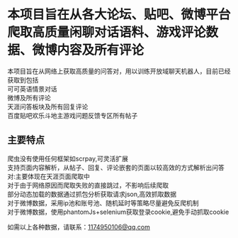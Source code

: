 本项目旨在从各大论坛、贴吧、微博平台爬取高质量闲聊对话语料、游戏评论数据、微博内容及所有评论<br>
===

本项目旨在从网络上获取高质量的问答对，用以训练开放域聊天机器人，目前已经获取到包括<br>
可可英语情景对话<br>
微博及所有评论<br>
天涯问答板块及所有回复评论<br>
百度贴吧欢乐斗地主游戏问题反馈专区所有帖子<br>

主要特点
---
爬虫没有使用任何框架如scrpay,可灵活扩展<br>
支持页面内容解析，从帖子、回复、评论嵌套的页面以较高效的方式解析出问答对:主要体现在天涯页面爬取中<br>
对于由于网络原因而爬取失败的直接跳过，不影响后续爬取<br>
部分动态加载的数据通过抓包分析获取请求json,高效抓取数据<br>
对于微博数据，采用ip池和账号池、随机延时等策略尽量避免反爬机制<br>
对于微博数据，使用phantomJs+selenium获取登录cookie,避免手动抓取cookie<br>

如需以上各种数据，请联系：1174950106@qq.com
                           
  
